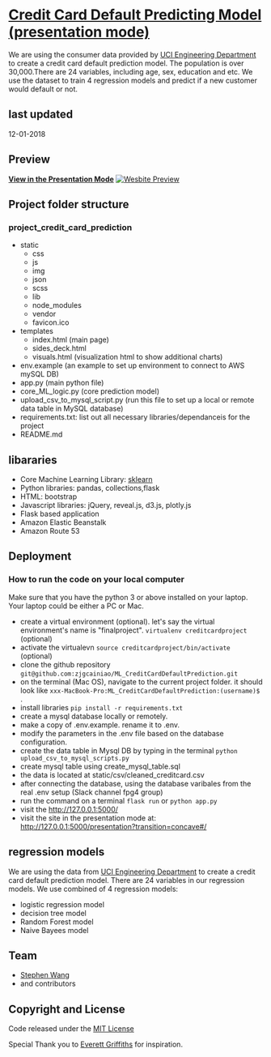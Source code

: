 # [Credit Card Default Predicting Model (presentation mode)](http://www.aboringwebsite.com/presentation?transition=concave#)
 
We are using the consumer data provided by [UCI Engineering Department](https://archive.ics.uci.edu/ml/datasets/default+of+credit+card+clients) to create a credit card default prediction model. The population is over 30,000.There are 24 variables, including age, sex, education and etc. We use the dataset to train 4 regression models and predict if a new customer would default or not.

## last updated

12-01-2018

## Preview

**[View in the Presentation Mode](http://www.aboringwebsite.com/presentation?transition=concave#)**
[![Wesbite Preview](static/img/website_preview.png)](http://www.aboringwebsite.com/)

## Project folder structure

### project_credit_card_prediction

- static
  - css
  - js
  - img
  - json
  - scss
  - lib
  - node_modules
  - vendor
  - favicon.ico
- templates
  - index.html (main page)
  - sides_deck.html
  - visuals.html (visualization html to show additional charts)
- env.example (an example to set up environment to connect to AWS mySQL DB)
- app.py (main python file)
- core_ML_logic.py (core prediction model)
- upload_csv_to_mysql_script.py (run this file to set up a local or remote data table in MySQL database)
- requirements.txt: list out all necessary libraries/dependanceis for the project
- README.md

## libararies

- Core Machine Learning Library: [sklearn](https://scikit-learn.org/stable/)
- Python libraries: pandas, collections,flask
- HTML: bootstrap
- Javascript libraries: jQuery, reveal.js, d3.js, plotly.js
- Flask based application
- Amazon Elastic Beanstalk
- Amazon Route 53

## Deployment

### How to run the code on your local computer

Make sure that you have the python 3 or above installed on your laptop. Your laptop could be either a PC or Mac. 

- create a virtual environment (optional). let's say the virtual environment's name is "finalproject". `virtualenv creditcardproject` (optional)
- activate the virtualevn `source creditcardproject/bin/activate` (optional)
- clone the github repository `git@github.com:zjgcainiao/ML_CreditCardDefaultPrediction.git`
- on the terminal (Mac OS), navigate to the current project folder. it should look like `xxx-MacBook-Pro:ML_CreditCardDefaultPrediction:(username)$ `.
- install libraries `pip install -r requirements.txt`
- create a mysql database locally or remotely. 
- make a copy of .env.example. rename it to .env.
- modify the parameters in the .env file based on the database configuration.
- create the data table in Mysql DB by typing in the terminal `python upload_csv_to_mysql_scripts.py`
- create mysql table using create_mysql_table.sql
- the data is located at static/csv/cleaned_creditcard.csv
- after connecting the database, using the database varibales from the real .env setup (Slack channel fpg4 group)
- run the command on a terminal `flask run` or `python app.py`
- visit the http://127.0.0.1:5000/
- visit the site in the presentation mode at: http://127.0.0.1:5000/presentation?transition=concave#/

## regression models

 We are using the data from [UCI Engineering Department](https://archive.ics.uci.edu/ml/datasets/default+of+credit+card+clients) to create a credit card default prediction model. There are 24 variables in our regression models. We use combined of 4 regression models:
- logistic regression model
- decision tree model
- Random Forest model
- Naive Bayees model

## Team

- [Stephen Wang](https://github.com/zjgcainiao)
- and contributors

## Copyright and License

Code released under the [MIT License](https://opensource.org/licenses/MIT)


Special Thank you to [Everett Griffiths](https://github.com/fireproofsocks) for inspiration.
